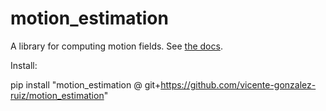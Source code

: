 # motion_estimation
A library for computing motion fields. See [the docs](https://vicente-gonzalez-ruiz.github.io/motion_estimation/).

Install:

pip install "motion_estimation @ git+https://github.com/vicente-gonzalez-ruiz/motion_estimation"